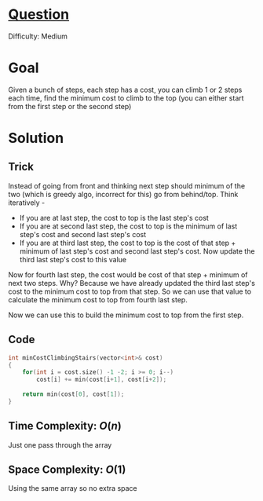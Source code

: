 # [Question](https://leetcode.com/problems/min-cost-climbing-stairs/)
Difficulty: Medium
# Goal
Given a bunch of steps, each step has a cost, you can climb 1 or 2 steps each time, find the minimum cost to climb to the top (you can either start from the first step or the second step)
# Solution
## Trick
Instead of going from front and thinking next step should minimum of the two (which is greedy algo, incorrect for this) go from behind/top. Think iteratively -
- If you are at last step, the cost to top is the last step's cost
- If you are at second last step, the cost to top is the minimum of last step's cost and second last step's cost
- If you are at third last step, the cost to top is the cost of that step + minimum of last step's cost and second last step's cost. Now update the third last step's cost to this value

Now for fourth last step, the cost would be cost of that step + minimum of next two steps. Why? Because we have already updated the third last step's cost to the minimum cost to top from that step. So we can use that value to calculate the minimum cost to top from fourth last step.

Now we can use this to build the minimum cost to top from the first step.
## Code
```cpp
int minCostClimbingStairs(vector<int>& cost) 
{
    for(int i = cost.size() -1 -2; i >= 0; i--)
        cost[i] += min(cost[i+1], cost[i+2]);
    
    return min(cost[0], cost[1]);
}
```
## Time Complexity: $O(n)$
Just one pass through the array
## Space Complexity: $O(1)$
Using the same array so no extra space